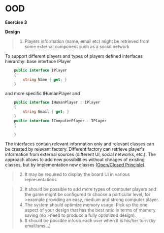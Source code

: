 # OOD
**Exercise 3**

**Design**

>1.	Players information (name, email etc) might be retrieved from some external component such as a social network

To support different players and types of players defined interfaces hierarchy:
base interface IPlayer
```c#
    public interface IPlayer
    {
        string Name { get; }
    }
```
and more specific IHumanPlayer and 
```c#
    public interface IHumanPlayer : IPlayer
    {
        string Email { get; }
    }
    public interface IComputerPlayer : IPlayer
    {
        
    }    
```
The interfaces contain relevant information only and relevant classes can be created by relevant factory. Different factory can retrieve player's information from external sources (different UI, social networks, etc.). The approach allows to add new possibilities without chnages of existing classes, but by implementation new classes ([Open/Closed Principle](https://en.wikipedia.org/wiki/Open/closed_principle)).

>2.	It may be required to display the board UI in various representations

>3.	It should be possible to add more types of computer players and the game might be configured to choose a particular level, for >example providing an easy, medium and strong computer player.
>4.	The system should optimize memory usage. Pick up the one aspect of your design that has the best ratio in terms of memory saving (no >need to produce a fully optimized design).
>5.	It should be possible inform each user when it is his/her turn (by email/sms...)

